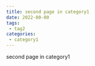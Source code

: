 ```yaml
---
title: second page in category1
date: 2022-00-00
tags:
 - tag2
categories:
 - category1
---
```


second page in category1